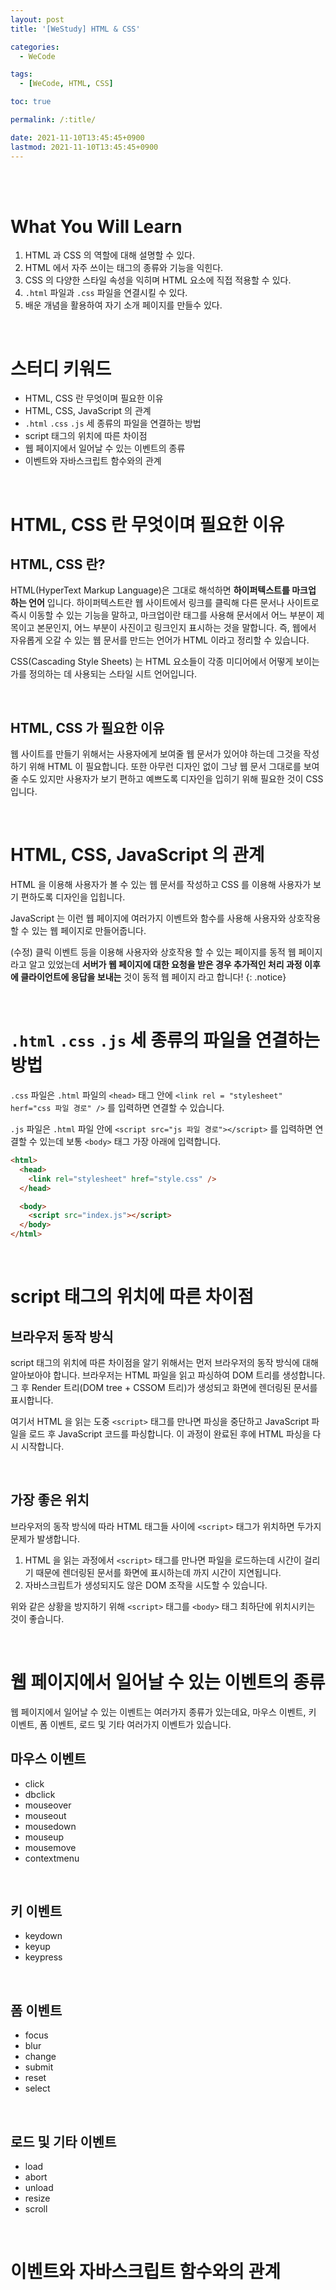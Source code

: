 ```yaml
---
layout: post
title: '[WeStudy] HTML & CSS'

categories:
  - WeCode

tags:
  - [WeCode, HTML, CSS]

toc: true

permalink: /:title/

date: 2021-11-10T13:45:45+0900
lastmod: 2021-11-10T13:45:45+0900
---
```


<br>
<br>

# What You Will Learn

1. HTML 과 CSS 의 역할에 대해 설명할 수 있다.
2. HTML 에서 자주 쓰이는 태그의 종류와 기능을 익힌다.
3. CSS 의 다양한 스타일 속성을 익히며 HTML 요소에 직접 적용할 수 있다.
4. `.html` 파일과 `.css` 파일을 연결시킬 수 있다.
5. 배운 개념을 활용하여 자기 소개 페이지를 만들수 있다.

<br>

# 스터디 키워드

- HTML, CSS 란 무엇이며 필요한 이유
- HTML, CSS, JavaScript 의 관계
- `.html` `.css` `.js` 세 종류의 파일을 연결하는 방법
- script 태그의 위치에 따른 차이점
- 웹 페이지에서 일어날 수 있는 이벤트의 종류
- 이벤트와 자바스크립트 함수와의 관계

<br>

# HTML, CSS 란 무엇이며 필요한 이유

## HTML, CSS 란?

HTML(HyperText Markup Language)은 그대로 해석하면 **하이퍼텍스트를 마크업 하는 언어** 입니다. 하이퍼텍스트란 웹 사이트에서 링크를 클릭해 다른 문서나 사이트로 즉시 이동할 수 있는 기능을 말하고, 마크업이란 태그를 사용해 문서에서 어느 부분이 제목이고 본문인지, 어느 부분이 사진이고 링크인지 표시하는 것을 말합니다. 즉, 웹에서 자유롭게 오갈 수 있는 웹 문서를 만드는 언어가 HTML 이라고 정리할 수 있습니다.

CSS(Cascading Style Sheets) 는 HTML 요소들이 각종 미디어에서 어떻게 보이는가를 정의하는 데 사용되는 스타일 시트 언어입니다.

<br>

## HTML, CSS 가 필요한 이유

웹 사이트를 만들기 위해서는 사용자에게 보여줄 웹 문서가 있어야 하는데 그것을 작성하기 위해 HTML 이 필요합니다. 또한 아무런 디자인 없이 그냥 웹 문서 그대로를 보여줄 수도 있지만 사용자가 보기 편하고 예쁘도록 디자인을 입히기 위해 필요한 것이 CSS 입니다.

<br>

# HTML, CSS, JavaScript 의 관계

HTML 을 이용해 사용자가 볼 수 있는 웹 문서를 작성하고 CSS 를 이용해 사용자가 보기 편하도록 디자인을 입힙니다.

JavaScript 는 이런 웹 페이지에 여러가지 이벤트와 함수를 사용해 사용자와 상호작용 할 수 있는 웹 페이지로 만들어줍니다.

(수정) 클릭 이벤트 등을 이용해 사용자와 상호작용 할 수 있는 페이지를 동적 웹 페이지라고 알고 있었는데 **서버가 웹 페이지에 대한 요청을 받은 경우 추가적인 처리 과정 이후에 클라이언트에 응답을 보내는** 것이 동적 웹 페이지 라고 합니다!
{: .notice}

<br>

# `.html` `.css` `.js` 세 종류의 파일을 연결하는 방법

`.css` 파일은 `.html` 파일의 `<head>` 태그 안에 `<link rel = "stylesheet" herf="css 파일 경로" />` 를 입력하면 연결할 수 있습니다.

`.js` 파일은 `.html` 파일 안에 `<script src="js 파일 경로"></script>` 를 입력하면 연결할 수 있는데 보통 `<body>` 태그 가장 아래에 입력합니다.

```html
<html>
  <head>
    <link rel="stylesheet" href="style.css" />
  </head>

  <body>
    <script src="index.js"></script>
  </body>
</html>
```

<br>

# script 태그의 위치에 따른 차이점

## 브라우저 동작 방식

script 태그의 위치에 따른 차이점을 알기 위해서는 먼저 브라우저의 동작 방식에 대해 알아보아야 합니다. 브라우저는 HTML 파일을 읽고 파싱하여 DOM 트리를 생성합니다. 그 후 Render 트리(DOM tree + CSSOM 트리)가 생성되고 화면에 렌더링된 문서를 표시합니다.

여기서 HTML 을 읽는 도중 `<script>` 태그를 만나면 파싱을 중단하고 JavaScript 파일을 로드 후 JavaScript 코드를 파싱합니다. 이 과정이 완료된 후에 HTML 파싱을 다시 시작합니다.

<br>

## 가장 좋은 위치

브라우저의 동작 방식에 따라 HTML 태그들 사이에 `<script>` 태그가 위치하면 두가지 문제가 발생합니다.

1. HTML 을 읽는 과정에서 `<script>` 태그를 만나면 파일을 로드하는데 시간이 걸리기 때문에 렌더링된 문서를 화면에 표시하는데 까지 시간이 지연됩니다.
2. 자바스크립트가 생성되지도 않은 DOM 조작을 시도할 수 있습니다.

위와 같은 상황을 방지하기 위해 `<script>` 태그를 `<body>` 태그 최하단에 위치시키는 것이 좋습니다.

<br>

# 웹 페이지에서 일어날 수 있는 이벤트의 종류

웹 페이지에서 일어날 수 있는 이벤트는 여러가지 종류가 있는데요, 마우스 이벤트, 키 이벤트, 폼 이벤트, 로드 및 기타 여러가지 이벤트가 있습니다.

## 마우스 이벤트

- click
- dbclick
- mouseover
- mouseout
- mousedown
- mouseup
- mousemove
- contextmenu

<br>

## 키 이벤트

- keydown
- keyup
- keypress

<br>

## 폼 이벤트

- focus
- blur
- change
- submit
- reset
- select

<br>

## 로드 및 기타 이벤트

- load
- abort
- unload
- resize
- scroll

<br>

# 이벤트와 자바스크립트 함수와의 관계
